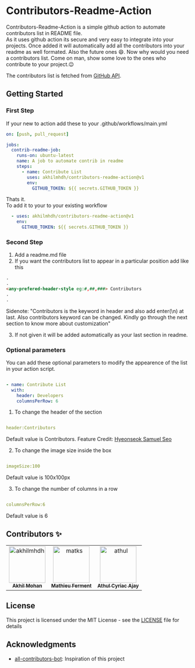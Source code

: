 # Contributors-Readme-Action

Contributors-Readme-Action is a simple github action to automate contributors list in README file.<br>
As it uses github action its secure and very easy to integrate into your projects. Once added it will automatically add all the contributors into your readme as well formated. Also the future ones :smile:. Now why would you need a contributors list. Come on man, show some love to the ones who contribute to your project.:wink:

The contributors list is fetched from [GitHub API](https://developer.github.com/v3/repos/statistics/).

## Getting Started

### First Step

If your new to action add these to your .github/workflows/main.yml

```yml
on: [push, pull_request]

jobs:
  contrib-readme-job:
    runs-on: ubuntu-latest
    name: A job to automate contrib in readme
    steps:
      - name: Contribute List
        uses: akhilmhdh/contributors-readme-action@v1
        env:
          GITHUB_TOKEN: ${{ secrets.GITHUB_TOKEN }}
```

Thats it.<br>
To add it to your to your existing workflow

```yml
  - uses: akhilmhdh/contributors-readme-action@v1
    env:
      GITHUB_TOKEN: ${{ secrets.GITHUB_TOKEN }}
```

### Second Step

1. Add a readme.md file
2. If you want the contributors list to appear in a particular position add like this

```md
.
.
<any-prefered-header-style eg:#,##,###> Contributors  
.
.
```

Sidenote: "Contributors is the keyword in header and also add enter(\n) at last. Also contributors keyword can be changed. Kindly go through the next section to know more about customization"

3. If not given it will be added automatically as your last section in readme.


### Optional parameters

You can add these optional parameters to modify the appearence of the list in your action script.

```yml

- name: Contribute List
  with:
    header: Developers
    columnsPerRow: 6  
```

1. To change the header of the section

```yml

header:Contributors

```
Default value is Contributors. 
Feature Credit: [Hyeonseok Samuel Seo](https://github.com/samslow) 

2. To change the image size inside the box

```yml

imageSize:100

```

Default value is 100x100px

3. To change the number of columns in a row

```yml

columnsPerRow:6

```

Default value is 6

## Contributors :sparkles:
<table>
<tr>
                <td align="center">
                    <a href="https://github.com/akhilmhdh">
                        <img src="https://avatars1.githubusercontent.com/u/31166322?v=4" width="100;" alt="akhilmhdh"/>
                        <br />
                        <sub><b>Akhil Mohan</b></sub>
                    </a>
                </td>
                <td align="center">
                    <a href="https://github.com/matks">
                        <img src="https://avatars0.githubusercontent.com/u/3830050?v=4" width="100;" alt="matks"/>
                        <br />
                        <sub><b>Mathieu Ferment</b></sub>
                    </a>
                </td>
                <td align="center">
                    <a href="https://github.com/athul">
                        <img src="https://avatars2.githubusercontent.com/u/40897573?v=4" width="100;" alt="athul"/>
                        <br />
                        <sub><b>Athul Cyriac Ajay</b></sub>
                    </a>
                </td></tr>
</table>


## License

This project is licensed under the MIT License - see the [LICENSE](LICENSE) file for details

## Acknowledgments

- [all-contributors-bot](https://github.com/all-contributors/all-contributors): Inspiration of this project
